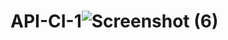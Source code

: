 # API-CI-1![Screenshot (6)](https://user-images.githubusercontent.com/97217243/168346716-29a9376b-e044-4973-8372-430190d5f4e5.png)
